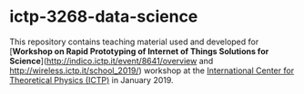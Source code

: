# ictp-3268-data-science

This repository contains teaching material used and developed for [**Workshop on Rapid Prototyping of Internet of Things Solutions for Science**](http://indico.ictp.it/event/8641/overview and http://wireless.ictp.it/school_2019/) workshop at the [International Center for Theoretical Physics (ICTP)](https://www.ictp.it/) in January 2019.
